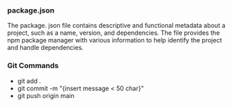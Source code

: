 ### package.json

The package. json file contains descriptive and functional metadata about a project, such as a name, version, and dependencies. The file provides the npm package manager with various information to help identify the project and handle dependencies.

### Git Commands

- git add .
- git commit -m "{insert message < 50 char}"
- git push origin main
